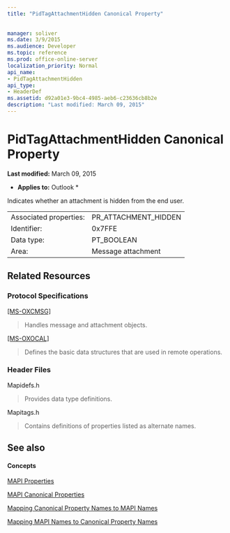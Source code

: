 ```yaml
---
title: "PidTagAttachmentHidden Canonical Property"
 
 
manager: soliver
ms.date: 3/9/2015
ms.audience: Developer
ms.topic: reference
ms.prod: office-online-server
localization_priority: Normal
api_name:
- PidTagAttachmentHidden
api_type:
- HeaderDef
ms.assetid: d92a01e3-9bc4-4985-aeb6-c23636cb8b2e
description: "Last modified: March 09, 2015"
---
```


# PidTagAttachmentHidden Canonical Property

 **Last modified:** March 09, 2015 
  
 * **Applies to:** Outlook * 
  
Indicates whether an attachment is hidden from the end user.
  
|||
|:-----|:-----|
|Associated properties:  <br/> |PR_ATTACHMENT_HIDDEN  <br/> |
|Identifier:  <br/> |0x7FFE  <br/> |
|Data type:  <br/> |PT_BOOLEAN  <br/> |
|Area:  <br/> |Message attachment  <br/> |
   
## Related Resources

### Protocol Specifications

[[MS-OXCMSG]](http://msdn.microsoft.com/library/7fd7ec40-deec-4c06-9493-1bc06b349682%28Office.15%29.aspx)
  
> Handles message and attachment objects.
    
[[MS-OXOCAL]](http://msdn.microsoft.com/library/09861fde-c8e4-4028-9346-e7c214cfdba1%28Office.15%29.aspx)
  
> Defines the basic data structures that are used in remote operations.
    
### Header Files

Mapidefs.h
  
> Provides data type definitions.
    
Mapitags.h
  
> Contains definitions of properties listed as alternate names.
    
## See also

#### Concepts

[MAPI Properties](mapi-properties.md)
  
[MAPI Canonical Properties](mapi-canonical-properties.md)
  
[Mapping Canonical Property Names to MAPI Names](mapping-canonical-property-names-to-mapi-names.md)
  
[Mapping MAPI Names to Canonical Property Names](mapping-mapi-names-to-canonical-property-names.md)


